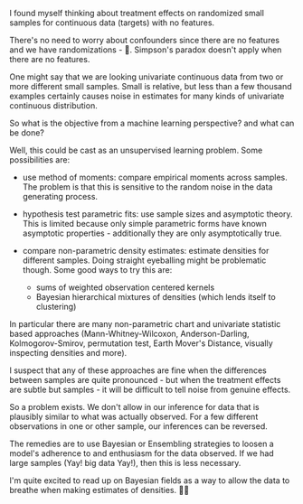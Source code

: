 <!--
.. title: Treatment Effects on Continuous Targets with No Features
.. slug: treatment-effects-on-continuous-targets-with-no-features
.. date: 2019-10-14 21:11:00 UTC-04:00
.. tags: 
.. category: 
.. link: 
.. description: 
.. type: text
-->

I found myself thinking about treatment effects on randomized small samples for continuous data (targets) with no features.

There's no need to worry about confounders since there are no features and we have randomizations - 🎲. Simpson's paradox doesn't apply when there are no features.

One might say that we are looking univariate continuous data from two or more different small samples. Small is relative, but less than a few thousand examples certainly causes noise in estimates for many kinds of univariate continuous distribution.

So what is the objective from a machine learning perspective? and what can be done?

Well, this could be cast as an unsupervised learning problem. Some possibilities are:

* use method of moments: compare empirical moments across samples. The problem is that this is sensitive to the random noise in the data generating process.

* hypothesis test parametric fits: use sample sizes and asymptotic theory. This is limited because only simple parametric forms have known asymptotic properties - additionally they are only asymptotically true.

* compare non-parametric density estimates: estimate densities for different samples. Doing straight eyeballing might be problematic though. Some good ways to try this are:
    - sums of weighted observation centered kernels
    - Bayesian hierarchical mixtures of densities (which lends itself to clustering)

In particular there are many non-parametric chart and univariate statistic based approaches (Mann-Whitney-Wilcoxon, Anderson-Darling, Kolmogorov-Smirov, permutation test, Earth Mover's Distance, visually inspecting densities and more).

I suspect that any of these approaches are fine when the differences between samples are quite pronounced - but when the treatment effects are subtle but samples - it will be difficult to tell noise from genuine effects.

So a problem exists. We don't allow in our inference for data that is plausibly similar to what was actually observed. For a few different observations in one or other sample, our inferences can be reversed.

The remedies are to use Bayesian or Ensembling strategies to loosen a model's adherence to and enthusiasm for the data observed. If we had large samples (Yay! big data Yay!), then this is less necessary.

I'm quite excited to read up on Bayesian fields as a way to allow the data to breathe when making estimates of densities. 🧗🏾‍